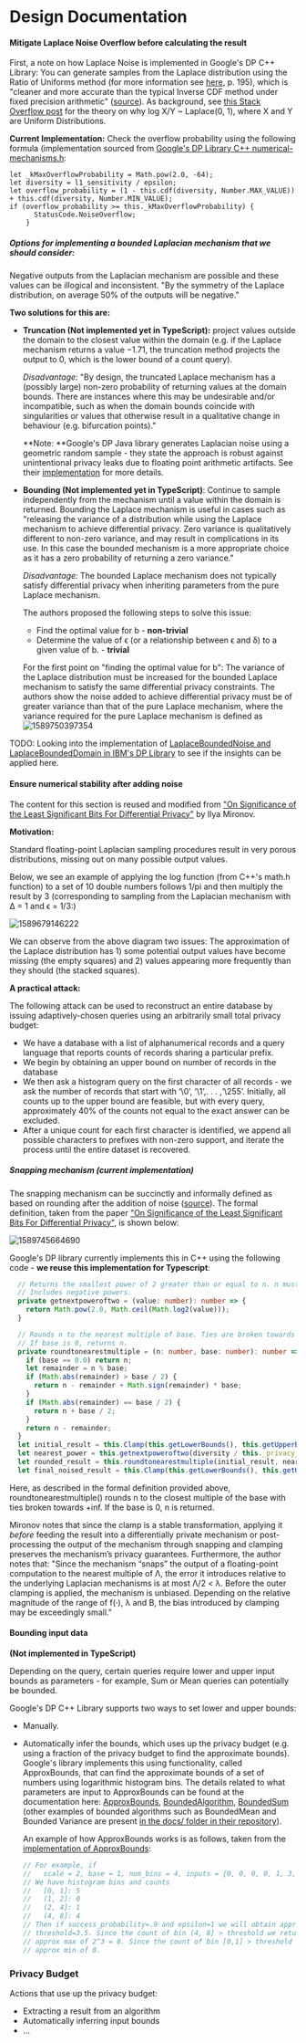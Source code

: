 # Design Documentation

#### Mitigate Laplace Noise Overflow before calculating the result

First, a note on how Laplace Noise is implemented in Google's DP C++ Library: You can generate samples from the Laplace distribution using the Ratio of Uniforms method (for more information see [here](<http://www.nrbook.com/devroye/Devroye_files/chapter_four.pdf>), p. 195), which is "cleaner and more accurate than the typical Inverse CDF method under fixed precision arithmetic" ([source]( https://github.com/google/differential-privacy/blob/master/differential_privacy/algorithms/distributions.cc )). As background, see [this Stack Overflow post](<https://math.stackexchange.com/questions/595900/laplace-distribution-from-uniform-distrubtion>) for the theory on why log X/Y ~ Laplace(0, 1), where X and Y are Uniform Distributions.

**Current Implementation:** Check the overflow probability using the following formula (implementation sourced from [Google&#39;s DP Library C++ numerical-mechanisms.h]( https://github.com/google/differential-privacy/blob/master/differential_privacy/algorithms/numerical-mechanisms.h ):

```
let _kMaxOverflowProbability = Math.pow(2.0, -64);
let diversity = l1_sensitivity / epsilon;
let overflow_probability = (1 - this.cdf(diversity, Number.MAX_VALUE)) + this.cdf(diversity, Number.MIN_VALUE);
if (overflow_probability >= this._kMaxOverflowProbability) {
      StatusCode.NoiseOverflow;
    }
```

##### Options for implementing a bounded Laplacian mechanism **that we should consider**: 

Negative outputs from the Laplacian mechanism are possible and these values can be illogical and inconsistent. "By the symmetry of the Laplace distribution, on average 50% of the outputs will be negative."

**Two solutions for this are:**

- **Truncation (Not implemented yet in TypeScript):** project values outside the domain to the closest value within the domain (e.g. if the Laplace mechanism returns a value −1.71, the truncation method projects
  the output to 0, which is the lower bound of a count query).

  *Disadvantage:* "By design, the truncated Laplace mechanism has a (possibly large) non-zero probability of returning values at the domain bounds. There are instances where this may be undesirable and/or incompatible, such as when the domain bounds coincide with singularities or values that otherwise result in a qualitative change in behaviour (e.g. bifurcation points)."

  **Note: **Google's DP Java library generates Laplacian noise using a geometric random sample - they state the approach is robust against unintentional privacy leaks due to floating point arithmetic artifacts. See their [implementation](https://github.com/google/differential-privacy/blob/master/java/main/com/google/privacy/differentialprivacy/LaplaceNoise.java>) for more details.

- **Bounding (Not implemented yet in TypeScript)**: Continue to sample independently from the mechanism until a value within the domain is returned. Bounding the Laplace mechanism is useful in cases such as "releasing the variance of a
  distribution while using the Laplace mechanism to achieve differential privacy. Zero variance is qualitatively different to non-zero variance, and may result in complications in its use. In this case
  the bounded mechanism is a more appropriate choice as it has a zero probability of returning a zero variance."

  *Disadvantage:* The bounded Laplace mechanism does not typically satisfy differential privacy when inheriting parameters from the pure Laplace mechanism. 

  The authors proposed the following steps to solve this issue:

  - Find the optimal value for b - **non-trivial**
  - Determine the value of ϵ (or a relationship between ϵ and δ) to a given value of b. - **trivial**

  

  For the first point on "finding the optimal value for b": The variance of the Laplace distribution must be increased for the bounded Laplace mechanism to satisfy the same differential privacy constraints. The authors show the noise added to achieve differential privacy must be of greater variance than that of the pure Laplace mechanism, where the variance required for the pure Laplace mechanism is defined as ![1589750397354](C:\Users\Turia\AppData\Roaming\Typora\typora-user-images\1589750397354.png)

TODO: Looking into the implementation of [LaplaceBoundedNoise and LaplaceBoundedDomain in IBM's DP Library](<https://github.com/IBM/differential-privacy-library/blob/master/diffprivlib/mechanisms/laplace.py>) to see if the insights can be applied here.

#### Ensure numerical stability after adding noise

The content for this section is reused and modified from ["On Significance of the Least Significant Bits For Differential Privacy"](<http://citeseerx.ist.psu.edu/viewdoc/download?doi=10.1.1.366.5957&rep=rep1&type=pdf>) by Ilya Mironov.

**Motivation:**

Standard floating-point Laplacian sampling procedures result in very porous distributions, missing out on many possible output values. 

Below, we see an example of applying the log function (from C++'s math.h function) to a set of 10 double numbers follows 1/pi and then multiply the result by 3 (corresponding to sampling from the Laplacian mechanism with ∆ = 1 and ϵ = 1/3:)

![1589679146222](C:\Users\Turia\AppData\Roaming\Typora\typora-user-images\1589679146222.png)

We can observe from the above diagram two issues: The approximation of the Laplace distribution has 1) some potential output values have become missing (the empty squares) and 2) values appearing more frequently than they should (the stacked squares).

**A practical attack:**

The following attack can be used to reconstruct an entire database by issuing adaptively-chosen queries using an arbitrarily small total privacy budget:

- We have a database with a list of alphanumerical records and a query language that reports counts of records sharing a particular prefix. 
- We begin by obtaining an upper bound on number of records in the database
- We then ask a histogram query on the first character of all records - we ask the number of records that start with ‘\0’, ‘\1’,. . . ,‘\255’. Initially, all counts up to the upper bound are feasible, but with every query, approximately 40% of the counts not equal to the exact answer can be excluded.
- After a unique count for each first character is identified, we append all possible characters to prefixes
  with non-zero support, and iterate the process until the entire dataset is recovered.

##### Snapping mechanism (current implementation)

The snapping mechanism can be succinctly and informally defined as based on rounding after the addition of noise ([source](<https://hiplab.mc.vanderbilt.edu/courses/BMIF380/Lectures/non-interactive-dp-web.pdf>)). The formal definition, taken from the paper ["On Significance of the Least Significant Bits For Differential Privacy"](<http://citeseerx.ist.psu.edu/viewdoc/download?doi=10.1.1.366.5957&rep=rep1&type=pdf>), is shown below:

![1589745664690](C:\Users\Turia\AppData\Roaming\Typora\typora-user-images\1589745664690.png)

Google's DP library currently implements this in C++ using the following code - **we reuse this implementation for Typescript**:

```typescript
  // Returns the smallest power of 2 greater than or equal to n. n must be > 0.
  // Includes negative powers.
  private getnextpoweroftwo = (value: number): number => {
    return Math.pow(2.0, Math.ceil(Math.log2(value)));
  }

  // Rounds n to the nearest multiple of base. Ties are broken towards +inf.
  // If base is 0, returns n.  
  private roundtonearestmultiple = (n: number, base: number): number => {
    if (base == 0.0) return n;
    let remainder = n % base;
    if (Math.abs(remainder) > base / 2) {
      return n - remainder + Math.sign(remainder) * base;
    }
    if (Math.abs(remainder) == base / 2) {
      return n + base / 2;
    }
    return n - remainder;
  }
  let initial_result = this.Clamp(this.getLowerBounds(), this.getUpperBounds(), queryResult) + noise;
  let nearest_power = this.getnextpoweroftwo(diversity / this._privacy_budget);
  let rounded_result = this.roundtonearestmultiple(initial_result, nearest_power);
  let final_noised_result = this.Clamp(this.getLowerBounds(), this.getUpperBounds(), rounded_result);
```

Here, as described in the formal definition provided above, roundtonearestmultiple() rounds n to the closest multiple of the base with ties broken towards +inf. If the base is 0, n is returned.

Mironov notes that since the clamp is a stable transformation, applying it *before* feeding the result into a differentially private mechanism or post-processing the output of the mechanism through snapping and clamping preserves the mechanism’s privacy guarantees. Furthermore, the author notes that: "Since the mechanism “snaps” the output of a floating-point computation to the nearest multiple of Λ, the error it introduces relative to the underlying Laplacian mechanisms is at most Λ/2 < λ. Before the outer clamping is applied, the mechanism is unbiased. Depending on the relative magnitude of the range of f(·), λ and B, the bias introduced by clamping may be exceedingly small."

#### Bounding input data

**(Not implemented in TypeScript)**

Depending on the query, certain queries require lower and upper input bounds as parameters - for example, Sum or Mean queries can potentially be bounded.

Google's DP C++ Library supports two ways to set lower and upper bounds:

- Manually.

- Automatically infer the bounds, which uses up the privacy budget (e.g. using a fraction of the privacy budget to find the approximate bounds). Google's library implements this using functionality, called ApproxBounds, that can find the approximate bounds of a set of numbers using logarithmic histogram bins. The details related to what parameters are input to ApproxBounds can be found at the documentation here: [ApproxBounds](<https://github.com/google/differential-privacy/blob/master/differential_privacy/docs/cpp_lib/algorithms/approx-bounds.md>), [BoundedAlgorithm](<https://github.com/google/differential-privacy/blob/master/differential_privacy/docs/cpp_lib/algorithms/bounded-algorithm.md>), [BoundedSum](<https://github.com/google/differential-privacy/blob/master/differential_privacy/docs/cpp_lib/algorithms/bounded-sum.md>) (other examples of bounded algorithms such as BoundedMean and Bounded Variance are present [in the docs/ folder in their repository](<https://github.com/google/differential-privacy/blob/master/differential_privacy/docs/cpp_lib/algorithms/bounded-sum.md>)). 

  An example of how ApproxBounds works is as follows, taken from the [implementation of ApproxBounds](<https://github.com/google/differential-privacy/blob/master/differential_privacy/algorithms/approx-bounds.h>):

  ```typescript
  // For example, if
  //   scale = 2, base = 1, num_bins = 4, inputs = {0, 0, 0, 0, 1, 3, 7, 8, 8, 8}
  // We have histogram bins and counts
  //   [0, 1]: 5
  //   (1, 2]: 0
  //   (2, 4]: 1
  //   (4, 8]: 4
  // Then if success_probability=.9 and epsilon=1 we will obtain approximately
  // threshold=3.5. Since the count of bin (4, 8] > threshold we return an
  // approx max of 2^3 = 8. Since the count of bin [0,1] > threshold we return an
  // approx min of 0.
  ```

  

### Privacy Budget

Actions that use up the privacy budget:



- Extracting a result from an algorithm
- Automatically inferring input bounds
- ...